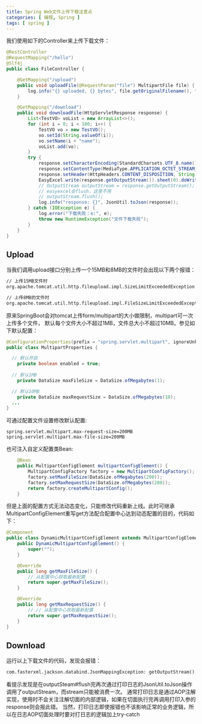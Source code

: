 ```yaml
---
title: Spring Web文件上传下载注意点
categories: [ 编程, Spring ]
tags: [ spring ]
---
```


我们使用如下的Controller来上传下载文件：
```java
@RestController
@RequestMapping("/hello")
@Slf4j
public class FileController {

    @GetMapping("/upload")
    public void uploadFile(@RequestParam("file") MultipartFile file) {
        log.info("{} uploaded, {} bytes", file.getOriginalFilename(), file.getSize());
    }

    @GetMapping("/download")
    public void downloadFile(HttpServletResponse response) {
        List<TestVO> voList = new ArrayList<>();
        for (int i = 0; i < 100; i++) {
            TestVO vo = new TestVO();
            vo.setId(String.valueOf(i));
            vo.setName(i + "name");
            voList.add(vo);
        }
        try {
            response.setCharacterEncoding(StandardCharsets.UTF_8.name());
            response.setContentType(MediaType.APPLICATION_OCTET_STREAM_VALUE);
            response.setHeader(HttpHeaders.CONTENT_DISPOSITION, String.format("attachment; filename=%s", "test.xlsx"));
            EasyExcel.write(response.getOutputStream()).sheet(0).doWrite(voList);
            // OutputStream outputStream = response.getOutputStream();
            // easyexcel会flush，这里不用
            // outputStream.flush();
            log.info("response: {}", JsonUtil.toJson(response));
        } catch (IOException e) {
            log.error("下载失败：e:", e);
            throw new RuntimeException("文件下载失败");
        }
    }
}
```

## Upload
当我们调用upload接口分别上传一个15MB和8MB的文件时会出现以下两个报错：

```txt
// 上传15MB文件时
org.apache.tomcat.util.http.fileupload.impl.SizeLimitExceededException: the request was rejected because its size (15579467) exceeds the configured maximum (10485760)

// 上传8MB的文件时
org.apache.tomcat.util.http.fileupload.impl.FileSizeLimitExceededException: The field file exceeds its maximum permitted size of 1048576 bytes.
```
原来SpringBoot会对tomcat上传form/multipart的大小做限制，multipart可一次上传多个文件，
默认每个文件大小不超过1MB，文件总大小不超过10MB。参见如下默认配置：

```java
@ConfigurationProperties(prefix = "spring.servlet.multipart", ignoreUnknownFields = false)
public class MultipartProperties {

  // 默认开启
	private boolean enabled = true;
  
  // 默认1MB
	private DataSize maxFileSize = DataSize.ofMegabytes(1);

  // 默认10MB
	private DataSize maxRequestSize = DataSize.ofMegabytes(10);
  ...
}
```
可通过配置文件设置修改默认配置:
```properties
spring.servlet.multipart.max-request-size=200MB
spring.servlet.multipart.max-file-size=200MB
```
也可注入自定义配置类Bean:
```java
    @Bean
    public MultipartConfigElement multipartConfigElement() {
        MultipartConfigFactory factory = new MultipartConfigFactory();
        factory.setMaxFileSize(DataSize.ofMegabytes(200));
        factory.setMaxRequestSize(DataSize.ofMegabytes(200));
        return factory.createMultipartConfig();
    }
```
但是上面的配置方式无法动态变化，只能修改代码重新上线。此时可继承MultipartConfigElement重写get方法配合配置中心达到动态配置的目的，代码如下：

```java
@Component
public class DynamicMultipartConfigElement extends MultipartConfigElement {
    public DynamicMultipartConfigElement() {
        super("");
    }

    @Override
    public long getMaxFileSize() {
        // 从配置中心获取最新配置
        return super.getMaxFileSize();
    }

    @Override
    public long getMaxRequestSize() {
        // // 从配置中心获取最新配置
        return super.getMaxRequestSize();
    }
}
```
## Download

运行以上下载文件的代码，发现会报错：

```txt
com.fasterxml.jackson.databind.JsonMappingException: getOutputStream() has already been called for this response (through reference chain: org.apache.catalina.connector.ResponseFacade["writer"])
```
看提示发现是在outputSteam#flush完再次通过打印日志的JsonUtil.toJson操作调用了outputStream，而stream只能被消费一次。
通常打印日志是通过AOP注解实现，使用时不会关注注解切面的内部逻辑，如果在切面执行完再调用打印入参的response则会报此错。
当然，打印日志即使报错也不该影响正常的业务逻辑，所以在日志AOP切面处理时要对打日志的逻辑加上try-catch
